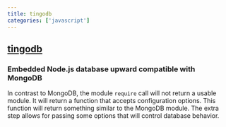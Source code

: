 ```yaml
---
title: tingodb
categories: ['javascript']
---
```

## [tingodb](https://github.com/sergeyksv/tingodb)

### Embedded Node.js database upward compatible with MongoDB


In contrast to MongoDB, the module `require` call will not return a usable module. It will return a function that accepts configuration options. This function will return something similar to the MongoDB module. The extra step allows for passing some options that will control database behavior.
